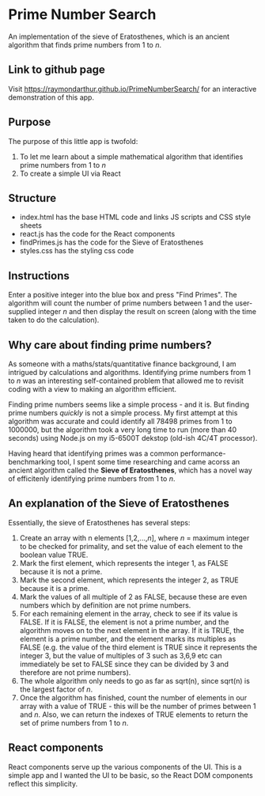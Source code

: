 # Prime Number Search
An implementation of the sieve of Eratosthenes, which is an ancient algorithm that finds prime numbers from 1 to *n*.
  
## Link to github page
Visit https://raymondarthur.github.io/PrimeNumberSearch/ for an interactive demonstration of this app.

## Purpose
The purpose of this little app is twofold:
  1. To let me learn about a simple mathematical algorithm that identifies prime numbers from 1 to *n*
  2. To create a simple UI via React

## Structure
- index.html has the base HTML code and links JS scripts and CSS style sheets
- react.js has the code for the React components
- findPrimes.js has the code for the Sieve of Eratosthenes
- styles.css has the styling css code

## Instructions
Enter a positive integer into the blue box and press "Find Primes". The algorithm will count the number of prime numbers between 1 and the user-supplied integer *n* and then display the result on screen (along with the time taken to do the calculation).

## Why care about finding prime numbers?
As someone with a maths/stats/quantitative finance background, I am intrigued by calculations and algorithms. Identifying prime numbers from 1 to *n* was an interesting self-contained problem that allowed me to revisit coding with a view to making an algorithm efficient.

Finding prime numbers seems like a simple process - and it is. But finding prime numbers *quickly* is not a simple process. My first attempt at this algorithm was accurate and could identify all 78498 primes from 1 to 1000000, but the algorithm took a very long time to run (more than 40 seconds) using Node.js on my i5-6500T dekstop (old-ish 4C/4T processor).

Having heard that identifying primes was a common performance-benchmarking tool, I spent some time researching and came acorss an ancient algorithm called the **Sieve of Eratosthenes**, which has a novel way of efficitenly identifying prime numbers from 1 to *n*.

## An explanation of the Sieve of Eratosthenes
Essentially, the sieve of Eratosthenes has several steps:
1. Create an array with n elements [1,2,...,*n*], where *n* = maximum integer to be checked for primality, and set the value of each element to the boolean value TRUE.
2. Mark the first element, which represents the integer 1, as FALSE because it is not a prime. 
3. Mark the second element, which represents the integer 2, as TRUE because it is a prime.
4. Mark the values of all multiple of 2 as FALSE, because these are even numbers which by definition are not prime numbers.
5. For each remaining element in the array, check to see if its value is FALSE. If it is FALSE, the element is not a prime number, and the algorithm moves on to the next element in the array. If it is TRUE, the element is a prime number, and the element marks its multiples as FALSE (e.g. the value of the third element is TRUE since it represents the integer 3, but the value of multiples of 3 such as 3,6,9 etc can immediately be set to FALSE since they can be divided by 3 and therefore are not prime numbers).
6. The whole algorithm only needs to go as far as sqrt(n), since sqrt(n) is the largest factor of *n*.
7. Once the algorithm has finished, count the number of elements in our array with a value of TRUE - this will be the number of primes between 1 and *n*. Also, we can return the indexes of TRUE elements to return the set of prime numbers from 1 to *n*. 

## React components
React components serve up the various components of the UI. This is a simple app and I wanted the UI to be basic, so the React DOM components reflect this simplicity.
